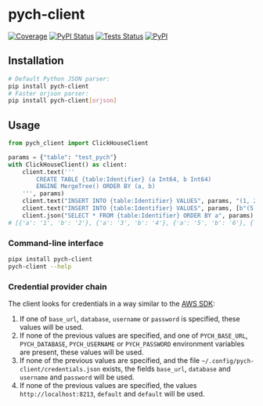 # pych-client

[![Coverage][coverage-badge]][coverage-url]
[![PyPI Status][pypi-workflow-badge]][pypi-workflow-url]
[![Tests Status][tests-workflow-badge]][tests-workflow-url]
[![PyPI][pypi-badge]][pypi-url]

## Installation

```bash
# Default Python JSON parser:
pip install pych-client
# Faster orjson parser:
pip install pych-client[orjson]
```

## Usage

```python
from pych_client import ClickHouseClient

params = {"table": "test_pych"}
with ClickHouseClient() as client:
    client.text('''
        CREATE TABLE {table:Identifier} (a Int64, b Int64)
        ENGINE MergeTree() ORDER BY (a, b)
    ''', params)
    client.text("INSERT INTO {table:Identifier} VALUES", params, "(1, 2), (3, 4)")
    client.text("INSERT INTO {table:Identifier} VALUES", params, [b"(5, 6)", b"(7, 8)"])
    client.json("SELECT * FROM {table:Identifier} ORDER BY a", params)
# [{'a': '1', 'b': '2'}, {'a': '3', 'b': '4'}, {'a': '5', 'b': '6'}, {'a': '7', 'b': '8'}]
```

### Command-line interface

```bash
pipx install pych-client
pych-client --help
```

### Credential provider chain

The client looks for credentials in a way similar to
the [AWS SDK][aws-sdk]:

1. If one of `base_url`, `database`, `username` or `password` is specified, these values will be used.
2. If none of the previous values are specified, and one of `PYCH_BASE_URL`, `PYCH_DATABASE`, `PYCH_USERNAME`
   or `PYCH_PASSWORD` environment variables are present, these values will be used.
3. If none of the previous values are specified, and the file `~/.config/pych-client/credentials.json` exists, the
   fields `base_url`, `database` and `username` and `password` will be used.
4. If none of the previous values are specified, the values `http://localhost:8213`, `default` and `default`
   will be used.



[aws-sdk]: https://boto3.amazonaws.com/v1/documentation/api/latest/guide/credentials.html

[coverage-badge]: https://img.shields.io/codecov/c/github/dioptra-io/pych-client?logo=codecov&logoColor=white

[coverage-url]: https://codecov.io/gh/dioptra-io/pych-client

[pypi-workflow-badge]: https://img.shields.io/github/workflow/status/dioptra-io/pych-client/PyPI?logo=github&label=pypi

[pypi-workflow-url]: https://github.com/dioptra-io/pych-client/actions/workflows/pypi.yml

[tests-workflow-badge]: https://img.shields.io/github/workflow/status/dioptra-io/pych-client/Tests?logo=github&label=tests

[tests-workflow-url]: https://github.com/dioptra-io/pych-client/actions/workflows/tests.yml

[pypi-badge]: https://img.shields.io/pypi/v/pych-client?logo=pypi&logoColor=white

[pypi-url]: https://pypi.org/project/pych-client/
